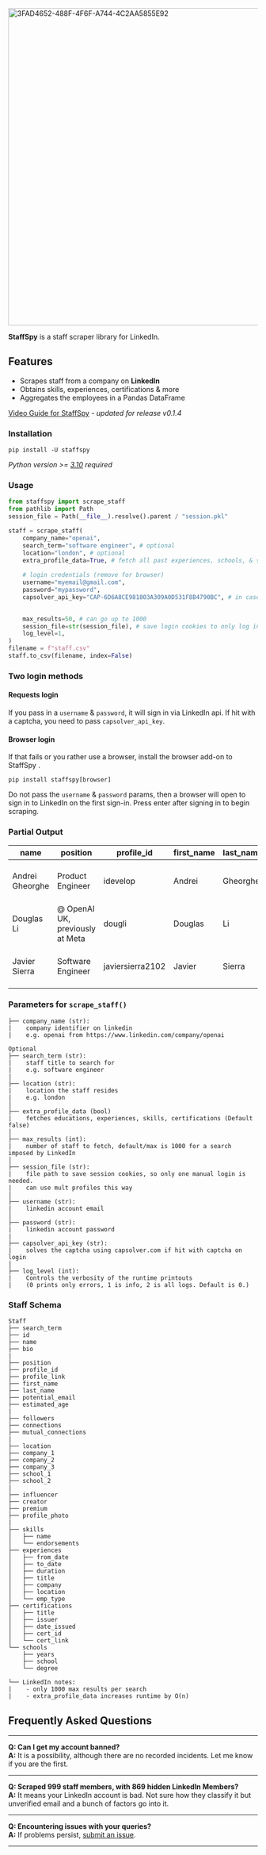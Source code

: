 <img width="640" alt="3FAD4652-488F-4F6F-A744-4C2AA5855E92" src="https://github.com/user-attachments/assets/73b701ff-2db8-4d72-9ad3-42b7e1db537f">

**StaffSpy** is a staff scraper library for LinkedIn.

## Features

- Scrapes staff from a company on **LinkedIn**
- Obtains skills, experiences, certifications & more
- Aggregates the employees in a Pandas DataFrame

[Video Guide for StaffSpy](https://youtu.be/qAqaqwhil7E) - _updated for release v0.1.4_

### Installation

```
pip install -U staffspy
```

_Python version >= [3.10](https://www.python.org/downloads/release/python-3100/) required_

### Usage

```python
from staffspy import scrape_staff
from pathlib import Path
session_file = Path(__file__).resolve().parent / "session.pkl"

staff = scrape_staff(
    company_name="openai",
    search_term="software engineer", # optional
    location="london", # optional
    extra_profile_data=True, # fetch all past experiences, schools, & skills
    
    # login credentials (remove for browser)
    username="myemail@gmail.com",
    password="mypassword",
    capsolver_api_key="CAP-6D6A8CE981803A309A0D531F8B4790BC", # in case hit with captcha on sign-in
    

    max_results=50, # can go up to 1000
    session_file=str(session_file), # save login cookies to only log in once (lasts a week or so)
    log_level=1,
)
filename = f"staff.csv"
staff.to_csv(filename, index=False)
```

### Two login methods

#### Requests login
If you pass in a ```username``` & ```password```, it will sign in via LinkedIn api. If hit with a captcha, you need to pass ```capsolver_api_key```.


#### Browser login

If that fails or you rather use a browser, install the browser add-on to StaffSpy .

```pip install staffspy[browser]```

Do not pass the ```username``` & ```password``` params, then a browser will open to sign in to LinkedIn on the first sign-in. Press enter after signing in to begin scraping.

### Partial Output
| name           | position                                   | profile_id          | first_name | last_name | potential_email              | company | school                                         | location                                 | followers | connections | premium |
|----------------|--------------------------------------------|---------------------|------------|-----------|------------------------------|---------|-----------------------------------------------|------------------------------------------|-----------|-------------|---------|
| Andrei Gheorghe| Product Engineer                           | idevelop            | Andrei     | Gheorghe  | andrei.gheorghe@openai.com   | OpenAI  | Universitatea „Politehnica” din București    | London, England, United Kingdom           | 723       | 704         | FALSE   |
| Douglas Li     | @ OpenAI UK, previously at Meta            | dougli              | Douglas    | Li        | douglas.li@openai.com        | OpenAI  | Washington University in St. Louis          | London, England, United Kingdom           | 533       | 401         | TRUE    |
| Javier Sierra  | Software Engineer                          | javiersierra2102    | Javier     | Sierra    | javier.sierra@openai.com     | OpenAI  | Hult International Business School          | London, England, United Kingdom           | 726       | 717         | FALSE   |


### Parameters for `scrape_staff()`

```plaintext
├── company_name (str): 
|    company identifier on linkedin 
|    e.g. openai from https://www.linkedin.com/company/openai

Optional 
├── search_term (str): 
|    staff title to search for
|    e.g. software engineer
|
├── location (str): 
|    location the staff resides
|    e.g. london
│
├── extra_profile_data (bool)
|    fetches educations, experiences, skills, certifications (Default false)
│
├── max_results (int): 
|    number of staff to fetch, default/max is 1000 for a search imposed by LinkedIn
│
├── session_file (str): 
|    file path to save session cookies, so only one manual login is needed.
|    can use mult profiles this way
│
├── username (str): 
|    linkedin account email
│
├── password (str): 
|    linkedin account password
|
├── capsolver_api_key (str): 
|    solves the captcha using capsolver.com if hit with captcha on login
│
├── log_level (int): 
|    Controls the verbosity of the runtime printouts 
|    (0 prints only errors, 1 is info, 2 is all logs. Default is 0.)
```

### Staff Schema
```plaintext
Staff
├── search_term
├── id
├── name
├── bio
|
├── position
├── profile_id
├── profile_link
├── first_name
├── last_name
├── potential_email
├── estimated_age
|
├── followers
├── connections
├── mutual_connections
|
├── location
├── company_1
├── company_2
├── company_3
├── school_1
├── school_2
|
├── influencer
├── creator
├── premium
├── profile_photo
|
├── skills
│   ├── name
│   └── endorsements
├── experiences
│   ├── from_date
│   ├── to_date
│   ├── duration
│   ├── title
│   ├── company
│   ├── location
│   └── emp_type
├── certifications
│   ├── title
│   ├── issuer
│   ├── date_issued
│   ├── cert_id
│   └── cert_link
└── schools
    ├── years
    ├── school
    └── degree
```
```
└── LinkedIn notes:
|    - only 1000 max results per search
|    - extra_profile_data increases runtime by O(n)
```

## Frequently Asked Questions

---

**Q: Can I get my account banned?**  
**A:** It is a possibility, although there are no recorded incidents. Let me know if you are the first.

---

**Q: Scraped 999 staff members, with 869 hidden LinkedIn Members?**  
**A:** It means your LinkedIn account is bad. Not sure how they classify it but unverified email and a bunch of factors go into it.

---

**Q: Encountering issues with your queries?**  
**A:** If problems
persist, [submit an issue](https://github.com/cullenwatson/StaffSpy/issues).

---
